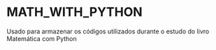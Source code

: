 # MATH_WITH_PYTHON
Usado para armazenar os códigos utilizados durante o estudo do livro Matemática com Python
